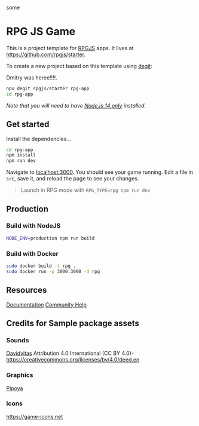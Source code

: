 some
# RPG JS Game

This is a project template for [RPGJS](https://rpgjs.dev) apps. It lives at https://github.com/rpgjs/starter.

To create a new project based on this template using [degit](https://github.com/Rich-Harris/degit):



Dmitry was heree!!!!.
```bash
npx degit rpgjs/starter rpg-app
cd rpg-app
```

*Note that you will need to have [Node.js 14 only](https://nodejs.org) installed.*

## Get started

Install the dependencies...

```bash
cd rpg-app
npm install
npm run dev
```

Navigate to [localhost:3000](http://localhost:3000). You should see your game running. Edit a file in `src`, save it, and reload the page to see your changes.

> Launch in RPG mode with `RPG_TYPE=rpg npm run dev`

## Production

### Build with NodeJS

```bash
NODE_ENV=production npm run build
```

### Build with Docker

```bash
sudo docker build -t rpg .
sudo docker run -p 3000:3000 -d rpg
```

## Resources

[Documentation](https://docs.rpgjs.dev)
[Community Help](https://community.rpgjs.dev)

## Credits for Sample package assets

### Sounds

[Davidvitas](https://www.davidvitas.com/portfolio/2016/5/12/rpg-music-pack)
Attribution 4.0 International (CC BY 4.0)- https://creativecommons.org/licenses/by/4.0/deed.en

### Graphics

[Pipoya](https://pipoya.itch.io)

### Icons

https://game-icons.net
